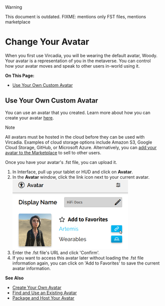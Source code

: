 <div class="admonition warning">
    <p class="admonition-title">Warning</p>
    <p>This document is outdated. FIXME: mentions only FST files, mentions marketplace</p>
</div>

# Change Your Avatar

When you first use Vircadia, you will be wearing the default avatar, Woody. Your avatar is a representation of you in the metaverse. You can control how your avatar moves and speak to other users in-world using it.

**On This Page:**

* [Use Your Own Custom Avatar](#use-your-own-custom-avatar)


## Use Your Own Custom Avatar

You can use an avatar that you created. Learn more about how you can create your avatar [here](../../create/avatars/create-avatars).

<div class="admonition note">
    <p class="admonition-title">Note</p>
    <p>All avatars must be hosted in the cloud before they can be used with Vircadia. Examples of cloud storage options include Amazon S3, Google Cloud Storage, GitHub, or Microsoft Azure. Alternatively, you can <a href="../../sell/add-item/upload-avatar.html">add your avatar to the Marketplace</a> to sell to other users.</p>
</div>

Once you have your avatar's .fst file, you can upload it.

1. In Interface, pull up your tablet or HUD and click on **Avatar**.
2. In the **Avatar** window, click the link icon next to your current avatar. ![](_images/avatar-link.png)
3. Enter the .fst file's URL and click 'Confirm'.
4. If you want to access this avatar later without loading the .fst file information again, you can click on 'Add to Favorites' to save the current avatar information.

**See Also**

+ [Create Your Own Avatar](../../create/avatars/create-avatars)
+ [Find and Use an Existing Avatar](../../create/avatars/find-avatars)
+ [Package and Host Your Avatar](../../create/avatars/package-avatar)
